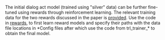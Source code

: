 

The initial dialog act model (trained using "silver" data) can be further fine-tuned using rewards through 
reinforcement learning. The relevant training data for the two rewards discussed in the paper
is <a href="../../data/forrl">provided</a>. Use the code in <a href="../rewards">rewards</a>, to first learn reward models and specify their paths
with the data file locations in \*Config files after which use the code from trl_trainer_* to obtain
the final model.
